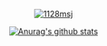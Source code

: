 <!--
**MoonSangJin/MoonSangJin** is a ✨ _special_ ✨ repository because its `README.md` (this file) appears on your GitHub profile.

Here are some ideas to get you started:

- 🔭 I’m currently working on ...
- 🌱 I’m currently learning ...
- 👯 I’m looking to collaborate on ...
- 🤔 I’m looking for help with ...
- 💬 Ask me about ...
- 📫 How to reach me: ...
- 😄 Pronouns: ...
- ⚡ Fun fact: ...
-->

<div align="center">
	

[![1128msj](http://mazassumnida.wtf/api/v2/generate_badge?boj=1128msj)](https://solved.ac/1128msj)
 
[![Anurag's github stats](https://github-readme-stats.vercel.app/api?username=MoonSangJin&show_icons=true&theme=tokyonight)](https://github.com/anuraghazra/github-readme-stats)
 
</div>

